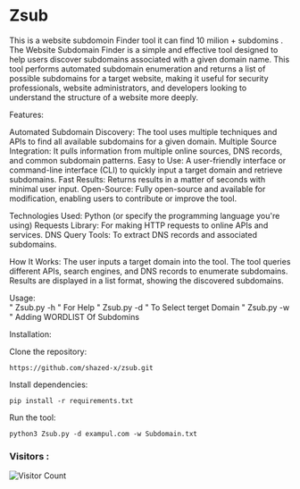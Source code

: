 # Zsub
This is a website subdomoin Finder tool it can find 10 milion + subdomins . 
The Website Subdomain Finder is a simple and effective tool designed to help users discover subdomains associated with a given domain name. This tool performs automated subdomain enumeration and returns a list of possible subdomains for a target website, making it useful for security professionals, website administrators, and developers looking to understand the structure of a website more deeply.

Features:

Automated Subdomain Discovery:
The tool uses multiple techniques and APIs to find all available subdomains for a given domain.
Multiple Source Integration: It pulls information from multiple online sources, DNS records, and common subdomain patterns.
Easy to Use: A user-friendly interface or command-line interface (CLI) to quickly input a target domain and retrieve subdomains.
Fast Results: Returns results in a matter of seconds with minimal user input.
Open-Source: Fully open-source and available for modification, enabling users to contribute or improve the tool.

Technologies Used:
Python (or specify the programming language you're using)
Requests Library: For making HTTP requests to online APIs and services.
DNS Query Tools: To extract DNS records and associated subdomains.

How It Works:
The user inputs a target domain into the tool.
The tool queries different APIs, search engines, and DNS records to enumerate subdomains.
Results are displayed in a list format, showing the discovered subdomains.


Usage:  
" Zsub.py -h " For Help 
" Zsub.py -d " To Select terget Domain 
" Zsub.py -w " Adding WORDLIST Of Subdomins 

Installation:

Clone the repository:

    https://github.com/shazed-x/zsub.git

Install dependencies:

    pip install -r requirements.txt

Run the tool:

    python3 Zsub.py -d exampul.com -w Subdomain.txt

### Visitors :
![Visitor Count](https://profile-counter.glitch.me/shazed-x/count.svg)

